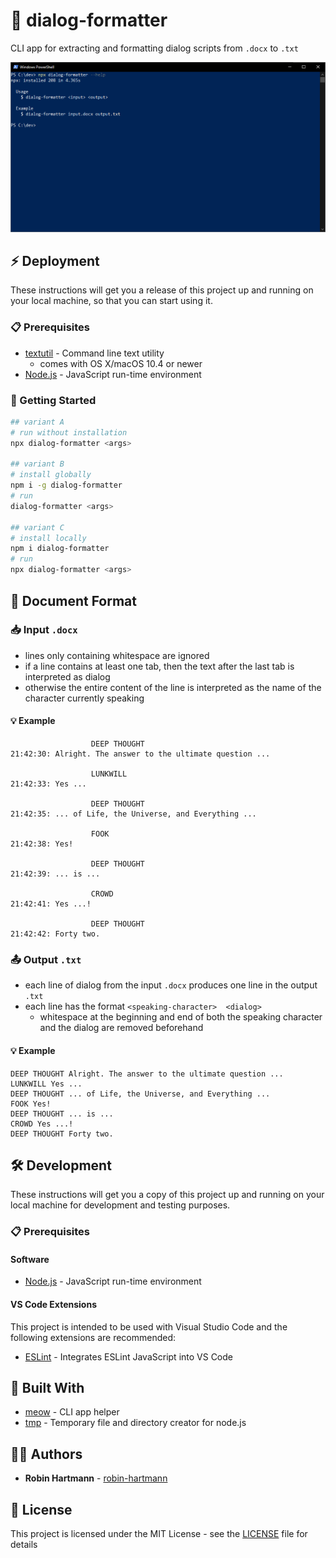 # 📜 dialog-formatter

CLI app for extracting and formatting dialog scripts from `.docx` to `.txt`

![Usage](docs/images/usage.png)

## ⚡ Deployment

These instructions will get you a release of this project up and running on your local machine, so that you can start using it.

### 📋 Prerequisites

* [textutil](https://ss64.com/osx/textutil.html) - Command line text utility
  * comes with OS X/macOS 10.4 or newer
* [Node.js](https://nodejs.org) - JavaScript run-time environment

### 🚀 Getting Started

```bash
## variant A
# run without installation
npx dialog-formatter <args>

## variant B
# install globally
npm i -g dialog-formatter
# run
dialog-formatter <args>

## variant C
# install locally
npm i dialog-formatter
# run
npx dialog-formatter <args>
```

## 📄 Document Format

### 📥 Input `.docx`

* lines only containing whitespace are ignored
* if a line contains at least one tab, then the text after the last tab is interpreted as dialog
* otherwise the entire content of the line is interpreted as the name of the character currently speaking

#### 💡 Example

```
                  DEEP THOUGHT
21:42:30: Alright. The answer to the ultimate question ...

                  LUNKWILL
21:42:33: Yes ...

                  DEEP THOUGHT
21:42:35: ... of Life, the Universe, and Everything ...

                  FOOK
21:42:38: Yes!

                  DEEP THOUGHT
21:42:39: ... is ...

                  CROWD
21:42:41: Yes ...!

                  DEEP THOUGHT
21:42:42: Forty two.
```

### 📤 Output `.txt`

* each line of dialog from the input `.docx` produces one line in the output `.txt`
* each line has the format `<speaking-character>  <dialog>`
  * whitespace at the beginning and end of both the speaking character and the dialog are removed beforehand

#### 💡 Example

```
DEEP THOUGHT Alright. The answer to the ultimate question ...
LUNKWILL Yes ...
DEEP THOUGHT ... of Life, the Universe, and Everything ...
FOOK Yes!
DEEP THOUGHT ... is ...
CROWD Yes ...!
DEEP THOUGHT Forty two.
```

## 🛠️ Development

These instructions will get you a copy of this project up and running on your local machine for development and testing purposes.

### 📋 Prerequisites

#### Software

* [Node.js](https://nodejs.org) - JavaScript run-time environment

#### VS Code Extensions

This project is intended to be used with Visual Studio Code and the following extensions are recommended:

* [ESLint](https://marketplace.visualstudio.com/items?itemName=dbaeumer.vscode-eslint) - Integrates ESLint JavaScript into VS Code

## 🧰 Built With

* [meow](https://github.com/sindresorhus/meow) - CLI app helper
* [tmp](https://github.com/raszi/node-tmp) - Temporary file and directory creator for node.js

## 👨‍💻 Authors

* **Robin Hartmann** - [robin-hartmann](https://github.com/robin-hartmann)

## 📃 License

This project is licensed under the MIT License - see the [LICENSE](LICENSE) file for details
